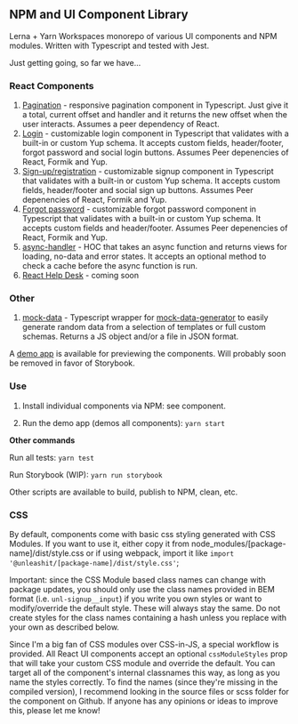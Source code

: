 ## NPM and UI Component Library

Lerna + Yarn Workspaces monorepo of various UI components and NPM modules. Written with Typescript and tested with Jest.

Just getting going, so far we have...

### React Components
1. [Pagination](https://github.com/unleashit/npm-library/tree/master/packages/pagination) - responsive pagination component in Typescript. Just give it a total, current offset and handler and it returns the new offset when the user interacts. Assumes a peer dependency of React.
2. [Login](https://github.com/unleashit/npm-library/tree/master/packages/login) - customizable login component in Typescript that validates with a built-in or custom Yup schema. It accepts custom fields, header/footer, forgot password and social login buttons. Assumes Peer depenencies of React, Formik and Yup. 
3. [Sign-up/registration](https://github.com/unleashit/npm-library/tree/master/packages/signup) - customizable signup component in Typescript that validates with a built-in or custom Yup schema. It accepts custom fields, header/footer and social sign up buttons. Assumes Peer depenencies of React, Formik and Yup.
4. [Forgot password](https://github.com/unleashit/npm-library/tree/master/packages/forgotPassword) - customizable forgot password component in Typescript that validates with a built-in or custom Yup schema. It accepts custom fields and header/footer. Assumes Peer depenencies of React, Formik and Yup.
5. [async-handler](https://github.com/unleashit/npm-library/tree/master/packages/asyncHandler) - HOC that takes an async function and returns views for loading, no-data and error states. It accepts an optional method to check a cache before the async function is run.
6. [React Help Desk](https://github.com/unleashit/npm-library) - coming soon

### Other
1. [mock-data](https://github.com/unleashit/npm-library/tree/master/packages/mockData) - Typescript wrapper for [mock-data-generator](https://github.com/danibram/mocker-data-generator) to easily generate random data from a selection of templates or full custom schemas. Returns a JS object and/or a file in JSON format.

A [demo app](https://github.com/unleashit/npm-library/tree/master/packages/demos) is available for previewing the components. Will probably soon be removed in favor of Storybook.

### Use

1. Install individual components via NPM: see component.

2. Run the demo app (demos all components): `yarn start`

**Other commands**

Run all tests: `yarn test`

Run Storybook (WIP): `yarn run storybook`

Other scripts are available to build, publish to NPM, clean, etc.

### CSS

By default, components come with basic css styling generated with CSS Modules. If you want to use it, either copy it from node_modules/[package-name]/dist/style.css or if using webpack, import it like `import '@unleashit/[package-name]/dist/style.css'`;

Important: since the CSS Module based class names can change with package updates, you should only use the class names provided in BEM format (i.e. `unl-signup__input`) if you write you own styles or want to modify/override the default style. These will always stay the same. Do not create styles for the class names containing a hash unless you replace with your own as described below.

Since I'm a big fan of CSS modules over CSS-in-JS, a special workflow is provided. All React UI components accept an optional `cssModuleStyles` prop that will take your custom CSS module and override the default. You can target all of the component's internal classnames this way, as long as you name the styles correctly. To find the names (since they're missing in the compiled version), I recommend looking in the source files or scss folder for the component on Github. If anyone has any opinions or ideas to improve this, please let me know!
